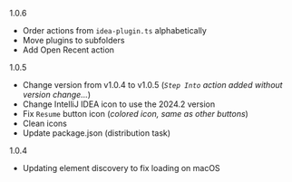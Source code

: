 1.0.6

- Order actions from `idea-plugin.ts` alphabetically
- Move plugins to subfolders
- Add Open Recent action

1.0.5

- Change version from v1.0.4 to v1.0.5 (_`Step Into` action added without version change…_)
- Change IntelliJ IDEA icon to use the 2024.2 version
- Fix `Resume` button icon (_colored icon, same as other buttons_)
- Clean icons
- Update package.json (distribution task)

1.0.4

- Updating element discovery to fix loading on macOS
